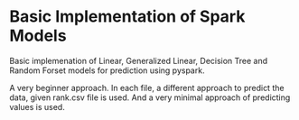 # Basic Implementation of Spark Models

Basic implemenation of Linear, Generalized Linear, Decision Tree and Random Forset models for prediction using pyspark.

A very beginner approach. In each file, a different approach to predict the data, given rank.csv file is used. And a very minimal approach of predicting values is used.
